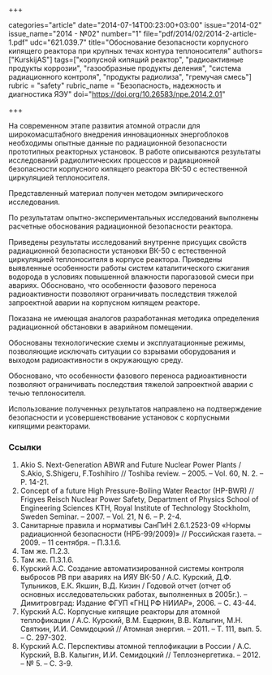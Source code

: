+++

categories="article"
date="2014-07-14T00:23:00+03:00"
issue="2014-02"
issue_name="2014 - №02"
number="1"
file="pdf/2014/02/2014-2-article-1.pdf"
udc="621.039.7"
title="Обоснование безопасности корпусного кипящего реактора при крупных течах контура теплоносителя"
authors=["KurskijAS"]
tags=["корпусной кипящий реактор", "радиоактивные продукты коррозии", "газообразные продукты деления", "система радиационного контроля", "продукты радиолиза", "гремучая смесь"]
rubric = "safety"
rubric_name = "Безопасность, надежность и диагностика ЯЭУ"
doi="https://doi.org/10.26583/npe.2014.2.01"

+++

На современном этапе развития атомной отрасли для широкомасштабного внедрения инновационных энергоблоков необходимы опытные данные по радиационной безопасности прототипных реакторных установок. В работе описываются результаты исследований радиолитических процессов и радиационной безопасности корпусного кипящего реактора ВК-50 с естественной циркуляцией теплоносителя.

Представленный материал получен методом эмпирического исследования.

По результатам опытно-экспериментальных исследований выполнены расчетные обоснования радиационной безопасности реактора.

Приведены результаты исследований внутренне присущих свойств радиационной безопасности установки ВК-50 с естественной циркуляцией теплоносителя в корпусе реактора. Приведены выявленные особенности работы систем каталитического сжигания водорода в условиях повышенной влажности парогазовой смеси при авариях. Обосновано, что особенности фазового переноса радиоактивности позволяют ограничивать последствия тяжелой запроектной аварии на корпусном кипящем реакторе.

Показана не имеющая аналогов разработанная методика определения радиационной обстановки в аварийном помещении.

Обоснованы технологические схемы и эксплуатационные режимы, позволяющие исключать ситуации со взрывами оборудования и выходом радиоактивности в окружающую среду.

Обосновано, что особенности фазового переноса радиоактивности позволяют ограничивать последствия тяжелой запроектной аварии с течью теплоносителя.

Использование полученных результатов направлено на подтверждение безопасности и усовершенствование установок с корпусными кипящими реакторами.

### Ссылки

1. Akio S. Next-Generation ABWR and Future Nuclear Power Plants / S.Akio, S.Shigeru, F.Toshihiro // Toshiba review. – 2005. – Vol. 60, N. 2. – Р. 14-21.
2. Concept of a future High Pressure-Boiling Water Reactor (HP-BWR) // Frigyes Reisch Nuclear Power Safety, Department of Physics School of Engineering Sciences KTH, Royal Institute of Technology Stockholm, Sweden Seminar. – 2007. – Vol. 21, N 6. – Р. 2-4.
3. Санитарные правила и нормативы СанПиН 2.6.1.2523-09 «Нормы радиационной безопасности (НРБ-99/2009)» // Российская газета. – 2009. – 11 сентября. – П.3.1.6.
4. Там же. П.2.3.
5. Там же. П.3.1.6.
6. Курский А.С. Создание автоматизированной системы контроля выбросов РВ при авариях на ИЯУ ВК-50 / А.С. Курский, Д.Ф. Тульников, Е.К. Якшин, В.Д. Кизин / Годовой отчет (отчет об основных исследовательских работах, выполненных в 2005г.). – Димитровград: Издание ФГУП «ГНЦ РФ НИИАР», 2006. – С. 43-44.
7. Курский А.С. Корпусные кипящие реакторы для атомной теплофикации / А.С. Курский, В.М. Ещеркин, В.В. Калыгин, М.Н. Святкин, И.И. Семидоцкий // Атомная энергия. – 2011. – Т. 111, вып. 5. – С. 297-302.
8. Курский А.С. Перспективы атомной теплофикации в России / А.С. Курский, В.В. Калыгин, И.И. Семидоцкий // Теплоэнергетика. – 2012. – № 5. – С. 3-9.